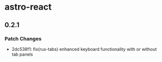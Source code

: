 # astro-react

## 0.2.1

### Patch Changes

- 2dc538f1: fix(rux-tabs) enhanced keyboard functionality with or without tab panels
